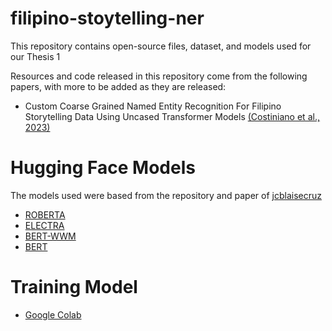 # filipino-stoytelling-ner
This repository contains open-source files, dataset, and models used for our Thesis 1 

Resources and code released in this repository come from the following papers, with more to be added as they are released:
* Custom Coarse Grained Named Entity Recognition For Filipino Storytelling Data Using Uncased Transformer Models [(Costiniano et al., 2023)](https://drive.google.com/file/d/1kQ-F6iSBAnrZv9FD8gkiTWXcmOMtxBit/view?usp=sharing)

# Hugging Face Models
The models used were based from the repository and paper of [jcblaisecruz](https://github.com/jcblaisecruz02/Filipino-Text-Benchmarks)
  * [ROBERTA](https://huggingface.co/scostiniano/roberta-tagalog-base-ner-v1) 
  * [ELECTRA](https://huggingface.co/scostiniano/electra-tagalog-base-uncased-discriminator-ner-v1)
  * [BERT-WWM](https://huggingface.co/scostiniano/bert-tagalog-base-uncased-WWM-ner-v1)
  * [BERT](scostiniano/bert-tagalog-base-uncased-ner-v1)
  
# Training Model
* [Google Colab](https://colab.research.google.com/drive/19k-0Aqpb9QXq2f90A89slewja0hUG3C9?usp=sharing)
